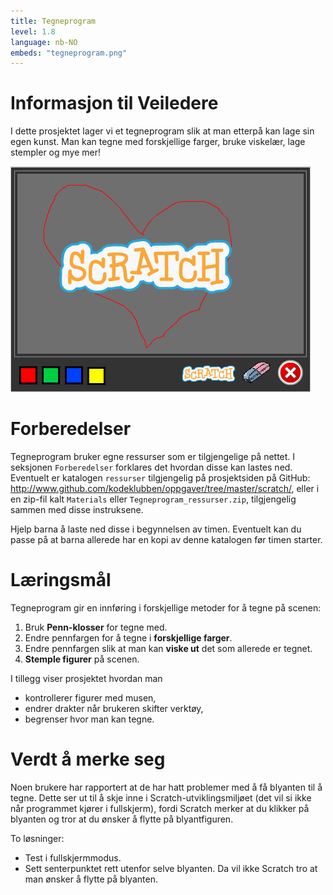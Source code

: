 ```yaml
---
title: Tegneprogram
level: 1.8
language: nb-NO
embeds: "tegneprogram.png"
---
```


# Informasjon til Veiledere

I dette prosjektet lager vi et tegneprogram slik at man etterpå kan
lage sin egen kunst. Man kan tegne med forskjellige farger, bruke
viskelær, lage stempler og mye mer!

![](tegneprogram.png)

# Forberedelser

Tegneprogram bruker egne ressurser som er tilgjengelige på nettet. I
seksjonen `Forberedelser` forklares det hvordan disse kan lastes
ned. Eventuelt er katalogen `ressurser` tilgjengelig på prosjektsiden
på GitHub:
<http://www.github.com/kodeklubben/oppgaver/tree/master/scratch/>,
eller i en zip-fil kalt `Materials` eller
`Tegneprogram_ressurser.zip`, tilgjengelig sammen med disse
instruksene.

Hjelp barna å laste ned disse i begynnelsen av timen. Eventuelt kan du
passe på at barna allerede har en kopi av denne katalogen før timen
starter.

# Læringsmål

Tegneprogram gir en innføring i forskjellige metoder for å tegne på
scenen:

1. Bruk __Penn-klosser__ for tegne med.
2. Endre pennfargen for å tegne i __forskjellige farger__.
3. Endre pennfargen slik at man kan __viske ut__ det som allerede er tegnet.
4. __Stemple figurer__ på scenen.

I tillegg viser prosjektet hvordan man

+ kontrollerer figurer med musen,
+ endrer drakter når brukeren skifter verktøy,
+ begrenser hvor man kan tegne.

# Verdt å merke seg

Noen brukere har rapportert at de har hatt problemer med å få blyanten
til å tegne. Dette ser ut til å skje inne i Scratch-utviklingsmiljøet
(det vil si ikke når programmet kjører i fullskjerm), fordi Scratch
merker at du klikker på blyanten og tror at du ønsker å flytte på
blyantfiguren.

To løsninger:

+ Test i fullskjermmodus.
+ Sett senterpunktet rett utenfor selve blyanten. Da vil ikke Scratch
tro at man ønsker å flytte på blyanten.
